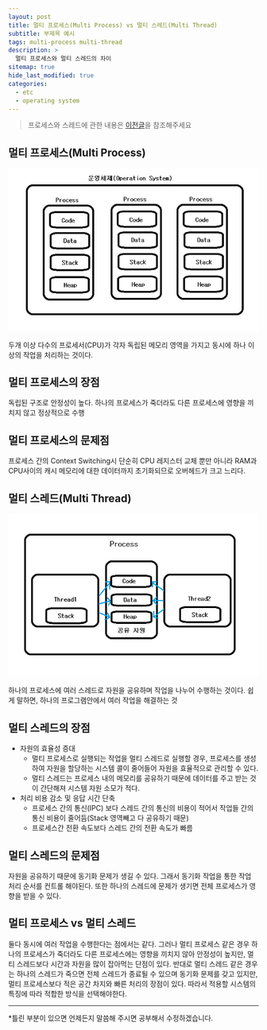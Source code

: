 ```yaml
---
layout: post
title: 멀티 프로세스(Multi Process) vs 멀티 스레드(Multi Thread)
subtitle: 부제목 예시
tags: multi-process multi-thread
description: >
  멀티 프로세스와 멀티 스레드의 차이
sitemap: true
hide_last_modified: true
categories:
  - etc
  - operating system
---
```


> 프로세스와 스레드에 관한 내용은 [이전글]을 참조해주세요

[이전글]:https://parkmuhyeun.github.io/etc/operating%20system/2022-07-12-Process-Thread/

## 멀티 프로세스(Multi Process)

![](/assets//img/blog/etc/operating%20system/mpt_1.png)

두개 이상 다수의 프로세서(CPU)가 각자 독립된 메모리 영역을 가지고 동시에 하나 이상의 작업을 처리하는 것이다.

## 멀티 프로세스의 장점
독립된 구조로 안정성이 높다. 하나의 프로세스가 죽더라도 다른 프로세스에 영향을 끼치지 않고 정상적으로 수행

## 멀티 프로세스의 문제점
프로세스 간의 Context Switching시 단순히 CPU 레지스터 교체 뿐만 아니라 RAM과 CPU사이의 캐시 메모리에 대한 데이터까지 초기화되므로 오버헤드가 크고 느리다.

## 멀티 스레드(Multi Thread)

![](/assets//img/blog/etc/operating%20system/mpt_2.png)

하나의 프로세스에 여러 스레드로 자원을 공유하며 작업을 나누어 수행하는 것이다. 쉽게 말하면, 하나의 프로그램안에서 여러 작업을 해결하는 것

## 멀티 스레드의 장점
- 자원의 효율성 증대
  - 멀티 프로세스로 실행되는 작업을 멀티 스레드로 실행할 경우, 프로세스를 생성하여 자원을 할당하는 시스템 콜이 줄어들어 자원을 효율적으로 관리할 수 있다. 
  - 멀티 스레드는 프로세스 내의 메모리를 공유하기 때문에 데이터를 주고 받는 것이 간단해져 시스템 자원 소모가 적다.
- 처리 비용 감소 및 응답 시간 단축
  - 프로세스 간의 통신(IPC) 보다 스레드 간의 통신의 비용이 적어서 작업들 간의 통신 비용이 줄어듬(Stack 영역빼고 다 공유하기 때문)
  - 프로세스간 전환 속도보다 스레드 간의 전환 속도가 빠름

## 멀티 스레드의 문제점
자원을 공유하기 때문에 동기화 문제가 생길 수 있다. 그래서 동기화 작업을 통한 작업 처리 순서를 컨트롤 해야된다. 또한 하나의 스레드에 문제가 생기면 전체 프로세스가 영향을 받을 수 있다.

## 멀티 프로세스 vs 멀티 스레드
둘다 동시에 여러 작업을 수행한다는 점에서는 같다. 그러나 멀티 프로세스 같은 경우 하나의 프로세스가 죽더라도 다른 프로세스에는 영향을 끼치지 않아 안정성이 높지만, 멀티 스레드보다 시간과 자원을 많이 잡아먹는 단점이 있다. 반대로 멀티 스레드 같은 경우는 하나의 스레드가 죽으면 전체 스레드가 종료될 수 있으며 동기화 문제를 갖고 있지만, 멀티 프로세스보다 적은 공간 차지와 빠른 처리의 장점이 있다. 따라서 적용할 시스템의 특징에 따라 적합한 방식을 선택해야한다.


---
*틀린 부분이 있으면 언제든지 말씀해 주시면 공부해서 수정하겠습니다.